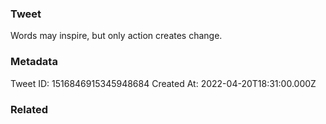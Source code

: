 ### Tweet
Words may inspire, but only action creates change.

### Metadata
Tweet ID: 1516846915345948684
Created At: 2022-04-20T18:31:00.000Z

### Related

